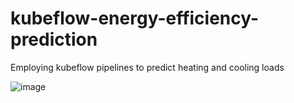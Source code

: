 # kubeflow-energy-efficiency-prediction
Employing kubeflow pipelines to predict heating and cooling loads


![image](https://github.com/FahadahmedK/kubeflow-energy-efficiency-prediction/assets/36238447/d312a4a0-e2ec-44c5-8ecf-13896d00aacd)
